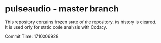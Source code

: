 # pulseaudio - master branch

This repository contains frozen state of the repository.
Its history is cleared. It is used only for static code
analysis with Codacy.

Commit Time: 1710306928